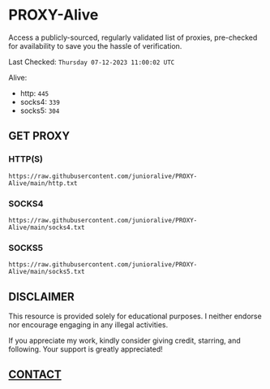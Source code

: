 # PROXY-Alive

Access a publicly-sourced, regularly validated list of proxies, pre-checked for availability to save you the hassle of verification.

Last Checked: `Thursday 07-12-2023 11:00:02 UTC`

Alive:
- http: `445`
- socks4: `339`
- socks5: `304`

## GET PROXY

### HTTP(S)

```https://raw.githubusercontent.com/junioralive/PROXY-Alive/main/http.txt```

### SOCKS4

```https://raw.githubusercontent.com/junioralive/PROXY-Alive/main/socks4.txt```

### SOCKS5

```https://raw.githubusercontent.com/junioralive/PROXY-Alive/main/socks5.txt```

## DISCLAIMER

This resource is provided solely for educational purposes. I neither endorse nor encourage engaging in any illegal activities.

If you appreciate my work, kindly consider giving credit, starring, and following. Your support is greatly appreciated! 

## [CONTACT](https://t.me/TheJuniorAlive)

